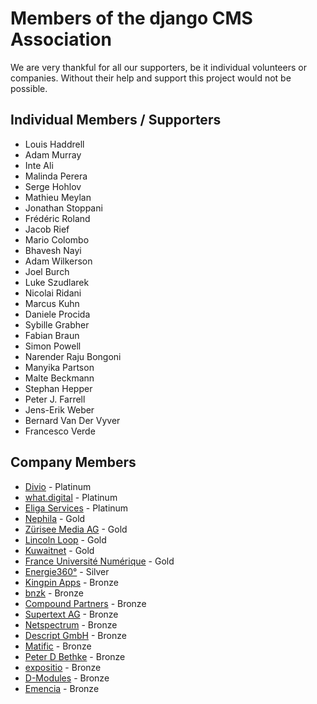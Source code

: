 # Members of the django CMS Association 

We are very thankful for all our supporters, be it individual volunteers or companies. Without their help and support this project would not be possible. 


## Individual Members / Supporters

- Louis Haddrell	
- Adam Murray	
- Inte Ali	
- Malinda Perera	
- Serge Hohlov	
- Mathieu Meylan	
- Jonathan Stoppani 	
- Frédéric Roland	
- Jacob Rief	
- Mario Colombo	
- Bhavesh Nayi	
- Adam Wilkerson
- Joel Burch	
- Luke Szudlarek	
- Nicolai Ridani	
- Marcus Kuhn	
- Daniele Procida 	
- Sybille Grabher
- Fabian Braun
- Simon Powell	
- Narender Raju Bongoni
- Manyika Partson	
- Malte Beckmann	
- Stephan Hepper	
- Peter J. Farrell	
- Jens-Erik Weber	
- Bernard Van Der Vyver	
- Francesco Verde 


## Company Members 

- [Divio](https://www.divio.com) - Platinum 
- [what.digital](https://what.digital) - Platinum 
- [Eliga Services](http://eliga.services) - Platinum 
- [Nephila](https://www.nephila.digital/en/) - Gold
- [Zürisee Media AG](https://www.zsm.ch) - Gold 
- [Lincoln Loop](https://lincolnloop.com) - Gold 
- [Kuwaitnet](https://kuwaitnet.com) - Gold 
- [France Université Numérique](https://www.fun-mooc.fr) - Gold 
- [Energie360°](https://www.energie360.ch) - Silver 
- [Kingpin Apps](https://kingpinapps.com) - Bronze 
- [bnzk](https://bnzk.ch/de/) - Bronze 
- [Compound Partners](https://compoundpartners.co.uk) - Bronze
- [Supertext AG](https://www.supertext.com) - Bronze 
- [Netspectrum](https://www.netspectrum.de) - Bronze
- [Descript GmbH](https://www.descript.de) - Bronze 
- [Matific](https://www.matific.com/deu/de/home/) - Bronze
- [Peter D Bethke](https://www.linkedin.com/in/peter-d-bethke-07b26b/) - Bronze
- [expositio](https://www.expositio.de) - Bronze 
- [D-Modules](https://www.d-modules.com/fr/) - Bronze
- [Emencia](https://www.emencia.com/en/) - Bronze 
